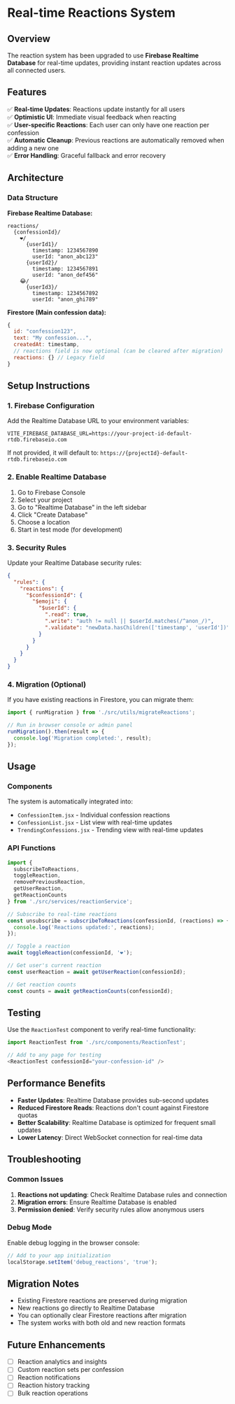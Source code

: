 # Real-time Reactions System

## Overview

The reaction system has been upgraded to use **Firebase Realtime Database** for real-time updates, providing instant reaction updates across all connected users.

## Features

✅ **Real-time Updates**: Reactions update instantly for all users  
✅ **Optimistic UI**: Immediate visual feedback when reacting  
✅ **User-specific Reactions**: Each user can only have one reaction per confession  
✅ **Automatic Cleanup**: Previous reactions are automatically removed when adding a new one  
✅ **Error Handling**: Graceful fallback and error recovery  

## Architecture

### Data Structure

**Firebase Realtime Database:**
```
reactions/
  {confessionId}/
    ❤️/
      {userId1}/
        timestamp: 1234567890
        userId: "anon_abc123"
      {userId2}/
        timestamp: 1234567891
        userId: "anon_def456"
    😂/
      {userId3}/
        timestamp: 1234567892
        userId: "anon_ghi789"
```

**Firestore (Main confession data):**
```javascript
{
  id: "confession123",
  text: "My confession...",
  createdAt: timestamp,
  // reactions field is now optional (can be cleared after migration)
  reactions: {} // Legacy field
}
```

## Setup Instructions

### 1. Firebase Configuration

Add the Realtime Database URL to your environment variables:

```env
VITE_FIREBASE_DATABASE_URL=https://your-project-id-default-rtdb.firebaseio.com
```

If not provided, it will default to: `https://{projectId}-default-rtdb.firebaseio.com`

### 2. Enable Realtime Database

1. Go to Firebase Console
2. Select your project
3. Go to "Realtime Database" in the left sidebar
4. Click "Create Database"
5. Choose a location
6. Start in test mode (for development)

### 3. Security Rules

Update your Realtime Database security rules:

```json
{
  "rules": {
    "reactions": {
      "$confessionId": {
        "$emoji": {
          "$userId": {
            ".read": true,
            ".write": "auth != null || $userId.matches(/^anon_/)",
            ".validate": "newData.hasChildren(['timestamp', 'userId'])"
          }
        }
      }
    }
  }
}
```

### 4. Migration (Optional)

If you have existing reactions in Firestore, you can migrate them:

```javascript
import { runMigration } from './src/utils/migrateReactions';

// Run in browser console or admin panel
runMigration().then(result => {
  console.log('Migration completed:', result);
});
```

## Usage

### Components

The system is automatically integrated into:
- `ConfessionItem.jsx` - Individual confession reactions
- `ConfessionList.jsx` - List view with real-time updates
- `TrendingConfessions.jsx` - Trending view with real-time updates

### API Functions

```javascript
import { 
  subscribeToReactions, 
  toggleReaction, 
  removePreviousReaction,
  getUserReaction,
  getReactionCounts 
} from './src/services/reactionService';

// Subscribe to real-time reactions
const unsubscribe = subscribeToReactions(confessionId, (reactions) => {
  console.log('Reactions updated:', reactions);
});

// Toggle a reaction
await toggleReaction(confessionId, '❤️');

// Get user's current reaction
const userReaction = await getUserReaction(confessionId);

// Get reaction counts
const counts = await getReactionCounts(confessionId);
```

## Testing

Use the `ReactionTest` component to verify real-time functionality:

```javascript
import ReactionTest from './src/components/ReactionTest';

// Add to any page for testing
<ReactionTest confessionId="your-confession-id" />
```

## Performance Benefits

- **Faster Updates**: Realtime Database provides sub-second updates
- **Reduced Firestore Reads**: Reactions don't count against Firestore quotas
- **Better Scalability**: Realtime Database is optimized for frequent small updates
- **Lower Latency**: Direct WebSocket connection for real-time data

## Troubleshooting

### Common Issues

1. **Reactions not updating**: Check Realtime Database rules and connection
2. **Migration errors**: Ensure Realtime Database is enabled
3. **Permission denied**: Verify security rules allow anonymous users

### Debug Mode

Enable debug logging in the browser console:

```javascript
// Add to your app initialization
localStorage.setItem('debug_reactions', 'true');
```

## Migration Notes

- Existing Firestore reactions are preserved during migration
- New reactions go directly to Realtime Database
- You can optionally clear Firestore reactions after migration
- The system works with both old and new reaction formats

## Future Enhancements

- [ ] Reaction analytics and insights
- [ ] Custom reaction sets per confession
- [ ] Reaction notifications
- [ ] Reaction history tracking
- [ ] Bulk reaction operations
